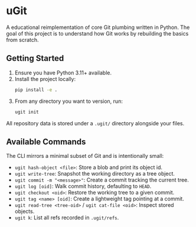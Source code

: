 uGit
====

A educational reimplementation of core Git plumbing written in Python. The goal of this project is to understand how Git works by rebuilding the basics from scratch.

## Getting Started

1. Ensure you have Python 3.11+ available.
2. Install the project locally:
   ```bash
   pip install -e .
   ```
3. From any directory you want to version, run:
   ```bash
   ugit init
   ```

All repository data is stored under a `.ugit/` directory alongside your files.

## Available Commands

The CLI mirrors a minimal subset of Git and is intentionally small:

- `ugit hash-object <file>`: Store a blob and print its object id.
- `ugit write-tree`: Snapshot the working directory as a tree object.
- `ugit commit -m "<message>"`: Create a commit tracking the current tree.
- `ugit log [oid]`: Walk commit history, defaulting to `HEAD`.
- `ugit checkout <oid>`: Restore the working tree to a given commit.
- `ugit tag <name> [oid]`: Create a lightweight tag pointing at a commit.
- `ugit read-tree <tree-oid>` / `ugit cat-file <oid>`: Inspect stored objects.
- `ugit k`: List all refs recorded in `.ugit/refs`.
